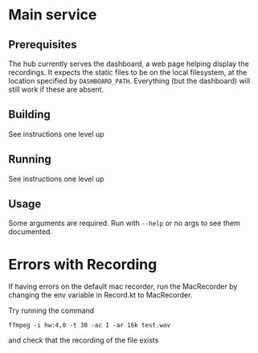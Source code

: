 Main service
============

## Prerequisites

The hub currently serves the dashboard, a web page helping display the recordings.
It expects the static files to be on the local filesystem, at the location specified by `DASHBOARD_PATH`.
Everything (but the dashboard) will still work if these are absent.

## Building

See instructions one level up


## Running

See instructions one level up


## Usage

Some arguments are required. Run with `--help` or no args to see them documented.


# Errors with Recording
If having errors on the default mac recorder, run the MacRecorder by changing the 
env variable in Record.kt to MacRecorder.

Try running the command 
```
ffmpeg -i hw:4,0 -t 30 -ac 1 -ar 16k test.wav
```
and check that the recording of the file exists
